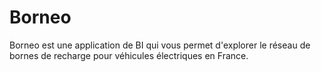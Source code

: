 # Borneo
Borneo est une application de BI qui vous permet d'explorer le réseau de bornes de recharge pour véhicules électriques en France. 

